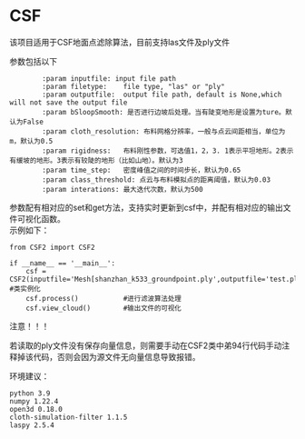# CSF
该项目适用于CSF地面点滤除算法，目前支持las文件及ply文件</br>

参数包括以下
~~~
        :param inputfile: input file path
        :param filetype:    file type, "las" or "ply"
        :param outputfile:  output file path, default is None,which will not save the output file
        :param bSloopSmooth: 是否进行边坡后处理。当有陡变地形是设置为ture。默认为False
        :param cloth_resolution: 布料网格分辨率，一般与点云间距相当，单位为m，默认为0.5
        :param rigidness:   布料刚性参数，可选值1，2，3. 1表示平坦地形。2表示有缓坡的地形。3表示有较陡的地形（比如山地）。默认为3
        :param time_step:   密度峰值之间的时间步长，默认为0.65
        :param class_threshold: 点云与布料模拟点的距离阈值，默认为0.03
        :param interations: 最大迭代次数，默认为500
~~~

参数配有相对应的set和get方法，支持实时更新到csf中，并配有相对应的输出文件可视化函数。</br>
示例如下：
~~~
from CSF2 import CSF2

if __name__ == '__main__':
    csf = CSF2(inputfile='Mesh[shanzhan_k533_groundpoint.ply',outputfile='test.ply',filetype='ply') #类实例化
    csf.process()           #进行滤波算法处理
    csf.view_cloud()        #输出文件的可视化
~~~

注意！！！

若读取的ply文件没有保存向量信息，则需要手动在CSF2类中弟94行代码手动注释掉该代码，否则会因为源文件无向量信息导致报错。

环境建议：
~~~
python 3.9
numpy 1.22.4
open3d 0.18.0
cloth-simulation-filter 1.1.5
laspy 2.5.4
~~~